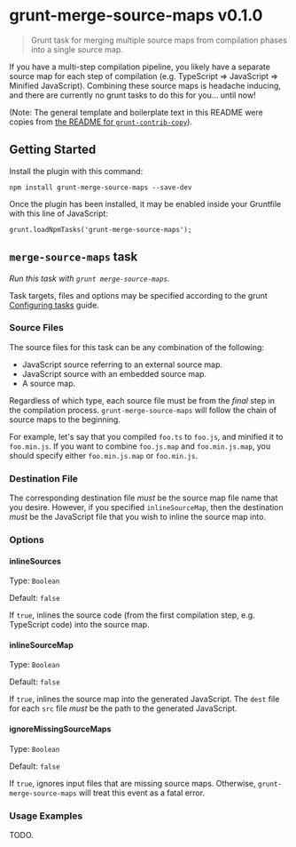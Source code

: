 # grunt-merge-source-maps v0.1.0
> Grunt task for merging multiple source maps from compilation phases into a single source map.

If you have a multi-step compilation pipeline, you likely have a separate source map for each step
of compilation (e.g. TypeScript => JavaScript => Minified JavaScript). Combining these source maps
is headache inducing, and there are currently no grunt tasks to do this for you... until now!

(Note: The general template and boilerplate text in this README were copies from [the README for `grunt-contrib-copy`](https://github.com/gruntjs/grunt-contrib-copy/blob/master/README.md)).

## Getting Started

Install the plugin with this command:

```
npm install grunt-merge-source-maps --save-dev
```

Once the plugin has been installed, it may be enabled inside your Gruntfile with this line of JavaScript:

```
grunt.loadNpmTasks('grunt-merge-source-maps');
```

## `merge-source-maps` task

*Run this task with `grunt merge-source-maps`.*

Task targets, files and options may be specified according to the grunt [Configuring tasks](http://gruntjs.com/configuring-tasks) guide.

### Source Files

The source files for this task can be any combination of the following:

* JavaScript source referring to an external source map.
* JavaScript source with an embedded source map.
* A source map.

Regardless of which type, each source file must be from the *final* step in the compilation process.
`grunt-merge-source-maps` will follow the chain of source maps to the beginning.

For example, let's say that you compiled `foo.ts` to `foo.js`, and minified it to `foo.min.js`.
If you want to combine `foo.js.map` and `foo.min.js.map`, you should specify either `foo.min.js.map` or `foo.min.js`.

### Destination File

The corresponding destination file *must* be the source map file name that you desire.
However, if you specified `inlineSourceMap`, then the destination *must* be the JavaScript file that you wish to inline the source map into.

### Options

#### inlineSources

Type: `Boolean`

Default: `false`

If `true`, inlines the source code (from the first compilation step, e.g. TypeScript code) into the source map.

#### inlineSourceMap

Type: `Boolean`

Default: `false`

If `true`, inlines the source map into the generated JavaScript. The `dest` file for each `src` file *must* be the path to the generated JavaScript.

#### ignoreMissingSourceMaps

Type: `Boolean`

Default: `false`

If `true`, ignores input files that are missing source maps. Otherwise, `grunt-merge-source-maps` will treat this event as a fatal error.

### Usage Examples

TODO.